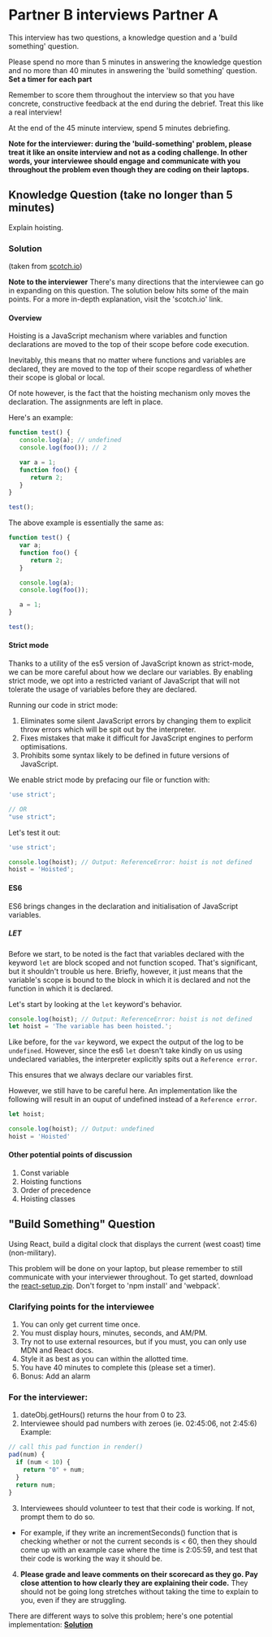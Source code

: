 # Partner B interviews Partner A
This interview has two questions, a knowledge question and a 'build something' question.

Please spend no more than 5 minutes in answering the knowledge question and no more than 40 minutes in answering the 'build something' question. **Set a timer for each part**

Remember to score them throughout the interview so that you have concrete, constructive feedback at the end during the debrief. Treat this like a real interview!

At the end of the 45 minute interview, spend 5 minutes debriefing.

**Note for the interviewer: during the 'build-something' problem, please treat it like an onsite interview and not as a coding challenge. In other words, your interviewee should engage and communicate with you throughout the problem even though they are coding on their laptops.**

## Knowledge Question (take no longer than 5 minutes)
Explain hoisting.

### Solution
(taken from [scotch.io](https://scotch.io/tutorials/understanding-hoisting-in-javascript))

**Note to the interviewer** There's many directions that the interviewee can go in expanding on this question. The solution below hits some of the main points. For a more in-depth explanation, visit the 'scotch.io' link.
#### Overview
Hoisting is a JavaScript mechanism where variables and function declarations are moved to the top of their scope before code execution.

Inevitably, this means that no matter where functions and variables are declared, they are moved to the top of their scope regardless of whether their scope is global or local.

Of note however, is the fact that the hoisting mechanism only moves the declaration. The assignments are left in place.

Here's an example:
```js
function test() {
   console.log(a); // undefined
   console.log(foo()); // 2

   var a = 1;
   function foo() {
      return 2;
   }
}

test();

```

The above example is essentially the same as:
```js
function test() {
   var a;
   function foo() {
      return 2;
   }

   console.log(a);
   console.log(foo());

   a = 1;
}

test();
```

#### Strict mode
Thanks to a utility of the es5 version of JavaScript known as strict-mode, we can be more careful about how we declare our variables. By enabling strict mode, we opt into a restricted variant of JavaScript that will not tolerate the usage of variables before they are declared.

Running our code in strict mode:

1. Eliminates some silent JavaScript errors by changing them to explicit throw errors which will be spit out by the interpreter.
2. Fixes mistakes that make it difficult for JavaScript engines to perform optimisations.
3. Prohibits some syntax likely to be defined in future versions of JavaScript.

We enable strict mode by prefacing our file or function with:
```js
'use strict';

// OR
"use strict";
```
Let's test it out:

```js
'use strict';

console.log(hoist); // Output: ReferenceError: hoist is not defined
hoist = 'Hoisted';
```

#### ES6
ES6 brings changes in the declaration and initialisation of JavaScript variables.

##### LET
Before we start, to be noted is the fact that variables declared with the keyword `let` are block scoped and not function scoped. That's significant, but it shouldn't trouble us here. Briefly, however, it just means that the variable's scope is bound to the block in which it is declared and not the function in which it is declared.

Let's start by looking at the `let` keyword's behavior.

```js
console.log(hoist); // Output: ReferenceError: hoist is not defined
let hoist = 'The variable has been hoisted.';
```

Like before, for the `var` keyword, we expect the output of the log to be `undefined`. However, since the es6 `let` doesn't take kindly on us using undeclared variables, the interpreter explicitly spits out a `Reference error`.

This ensures that we always declare our variables first.

However, we still have to be careful here. An implementation like the following will result in an ouput of undefined instead of a `Reference error`.

```js
let hoist;

console.log(hoist); // Output: undefined
hoist = 'Hoisted'
```
#### Other potential points of discussion
1. Const variable
2. Hoisting functions
3. Order of precedence
4. Hoisting classes

## "Build Something" Question
Using React, build a digital clock that displays the current (west coast) time (non-military).

This problem will be done on your laptop, but please remember to still communicate with your interviewer throughout. To get started, download the [react-setup.zip](./react-setup.zip?raw=true). Don't forget to 'npm install' and 'webpack'.

### Clarifying points for the interviewee
1. You can only get current time once.
2. You must display hours, minutes, seconds, and AM/PM.
3. Try not to use external resources, but if you must, you can only use MDN and React docs.
4. Style it as best as you can within the allotted time.
5. You have 40 minutes to complete this (please set a timer).
6. Bonus: Add an alarm

### For the interviewer:
1. dateObj.getHours() returns the hour from 0 to 23.
2. Interviewee should pad numbers with zeroes (ie. 02:45:06, not 2:45:6)
Example:
```javascript
// call this pad function in render()
pad(num) {
  if (num < 10) {
    return "0" + num;
  }
  return num;
}
```
3. Interviewees should volunteer to test that their code is working. If not, prompt them to do so.
  * For example, if they write an incrementSeconds() function that is checking whether or not the current seconds is < 60, then they should come up with an example case where the time is 2:05:59, and test that their code is working the way it should be.
4. **Please grade and leave comments on their scorecard as they go. Pay close attention to how clearly they are explaining their code.** They should not be going long stretches without taking the time to explain to you, even if they are struggling.

There are different ways to solve this problem; here's one potential implementation:
[**Solution**](./clock-solution.jsx)
